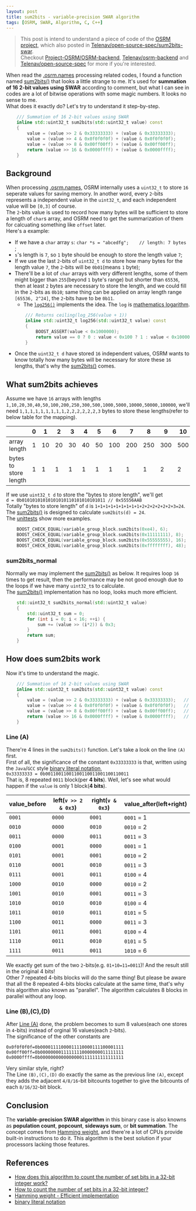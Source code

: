 ```yaml
---
layout: post
title: sum2bits - variable-precision SWAR algorithm
tags: [OSRM, SWAR, Algorithm, C, C++]
---
```

> This post is intend to understand a piece of code of the [OSRM project](http://project-osrm.org/), which also posted in [Telenav/open-source-spec/sum2bits-swar](https://github.com/Telenav/open-source-spec/blob/master/osrm/doc/sum2bits-swar.md).    
> Checkout [Project-OSRM/OSRM-backend](https://github.com/Project-OSRM/osrm-backend), [Telenav/osrm-backend](https://github.com/Telenav/osrm-backend) and [Telenav/open-source-spec](https://github.com/Telenav/open-source-spec) for more if you're interested.     

When read the [.osrm.names](https://github.com/Telenav/open-source-spec/blob/master/osrm/doc/osrm-toolchain-files/map.osrm.names.md) processing related codes, I found a function named [sum2bits()](https://github.com/Telenav/osrm-backend/blob/b24b8a085dc10bea279ffb352049330beae23791/include/util/indexed_data.hpp#L94) that looks a little strange to me. It's used for **summation of 16 2-bit values using SWAR** according to comment, but what I can see in codes are a lot of bitwise operations with some magic numbers. It looks no sense to me.     
What does it exactly do? Let's try to understand it step-by-step.          

```c++
    /// Summation of 16 2-bit values using SWAR
    inline std::uint32_t sum2bits(std::uint32_t value) const
    {
        value = (value >> 2 & 0x33333333) + (value & 0x33333333);
        value = (value >> 4 & 0x0f0f0f0f) + (value & 0x0f0f0f0f);
        value = (value >> 8 & 0x00ff00ff) + (value & 0x00ff00ff);
        return (value >> 16 & 0x0000ffff) + (value & 0x0000ffff);
    }
```

## Background 
When processing [.osrm.names](https://github.com/Telenav/open-source-spec/blob/master/osrm/doc/osrm-toolchain-files/map.osrm.names.md), OSRM internally uses a `uint32_t` to store `16` seperate values for saving memory. In another word, every `2`-bits represents a independent value in the `uint32_t`, and each independent value will be `[0,3]` of course.     
The `2`-bits value is used to record how many bytes will be sufficient to store a length of `char`s array, and OSRM need to get the summarization of them for calcuating something like `offset` later.    
Here's a example:      
- If we have a `char` array `s`: `char *s = "abcedfg";    // length: 7 bytes `;      
- `s`'s length is `7`, so `1` byte should be enough to store the length value `7`;    
- If we use the last `2`-bits of `uint32_t d` to store how many bytes for the length value `7`, the `2`-bits will be `0b01`(means `1` byte);      
- There'll be a lot of `char` arrays with very different lengths, some of them might bigger than `255`(beyond `1` byte's range) but shorter than `65536`, then at least `2` bytes are necessary to store the length, and we could fill in the `2`-bits as `0b10`; same thing can be applied on array length range `[65536, 2^24]`, the `2`-bits have to be `0b11`.     
  - The [`log256()`](https://github.com/Telenav/osrm-backend/blob/b24b8a085dc10bea279ffb352049330beae23791/include/util/indexed_data.hpp#L60) implements the idea. The `log` is [mathematics logarithm](https://en.wikipedia.org/wiki/Logarithm).          
  ```c++
      /// Returns ceiling(log_256(value + 1))
      inline std::uint32_t log256(std::uint32_t value) const
      {
          BOOST_ASSERT(value < 0x1000000);
          return value == 0 ? 0 : value < 0x100 ? 1 : value < 0x10000 ? 2 : 3;
      }
  ```
- Once the `uint32_t d` have stored `16` independent values, OSRM wants to know totally how many bytes will be necessary for store these `16` lengths, that's why the [sum2bits()](https://github.com/Telenav/osrm-backend/blob/b24b8a085dc10bea279ffb352049330beae23791/include/util/indexed_data.hpp#L94) comes.        

## What sum2bits achieves
Assume we have `16` arrays with lengths `1,10,20,30,40,50,100,200,250,300,500,1000,5000,10000,50000,100000`, we'll need `1,1,1,1,1,1,1,1,1,2,2,2,2,2,2,3` bytes to store these lengths(refer to below table for the mapping).       

|  | 0 | 1 | 2 | 3 | 4 | 5 | 6 | 7 | 8 | 9 | 10 | 11 | 12 | 13 | 14 | 15 |
| - | - | - | - | - | - | - | - | - | - | - | - | - | - | - | - | - |
| array length | 1 | 10 | 20 | 30 | 40 | 50 | 100 | 200 | 250 | 300 | 500 | 1000 | 5000 | 10000 | 50000 |100000|
| bytes to store length | 1 | 1 | 1 | 1 | 1 | 1 | 1 | 1 | 1 | 2 | 2 | 2 | 2 | 2 | 2 | 3 | 

If we use `uint32_t d` to store the "bytes to store length", we'll get     
`d = 0b01010101010101010110101010101011 // 0x55556AAB`       
Totally "bytes to store length" of `d` is `1+1+1+1+1+1+1+1+1+2+2+2+2+2+2+3=24`.      
The [sum2bits()](https://github.com/Telenav/osrm-backend/blob/b24b8a085dc10bea279ffb352049330beae23791/include/util/indexed_data.hpp#L94) is designed to calculate `sum2bits(d) = 24`.     
The [unittests](https://github.com/Telenav/osrm-backend/blob/b24b8a085dc10bea279ffb352049330beae23791/unit_tests/util/indexed_data.cpp#L22) show more examples.  

```c++
    BOOST_CHECK_EQUAL(variable_group_block.sum2bits(0xe4), 6);
    BOOST_CHECK_EQUAL(variable_group_block.sum2bits(0x11111111), 8);
    BOOST_CHECK_EQUAL(variable_group_block.sum2bits(0x55555555), 16);
    BOOST_CHECK_EQUAL(variable_group_block.sum2bits(0xffffffff), 48);
```

### sum2bits_normal
Normally we may implement the [sum2bits()](https://github.com/Telenav/osrm-backend/blob/b24b8a085dc10bea279ffb352049330beae23791/include/util/indexed_data.hpp#L94) as below. It requires loop `16` times to get result, then the performance may be not good enough due to the loops if we have many `uint32_t`s to calculate.    
The [sum2bits()](https://github.com/Telenav/osrm-backend/blob/b24b8a085dc10bea279ffb352049330beae23791/include/util/indexed_data.hpp#L94) implementation has no loop, looks much more efficient.           

```c++
    std::uint32_t sum2bits_normal(std::uint32_t value)
    {
        std::uint32_t sum = 0;
        for (int i = 0; i < 16; ++i) {
            sum += (value >> (i*2)) & 0x3;
        }
        return sum;
    }
```

## How does sum2bits work
Now it's time to understand the magic.     

```c++
    /// Summation of 16 2-bit values using SWAR
    inline std::uint32_t sum2bits(std::uint32_t value) const
    {
        value = (value >> 2 & 0x33333333) + (value & 0x33333333);   // (A)
        value = (value >> 4 & 0x0f0f0f0f) + (value & 0x0f0f0f0f);   // (B)
        value = (value >> 8 & 0x00ff00ff) + (value & 0x00ff00ff);   // (C)
        return (value >> 16 & 0x0000ffff) + (value & 0x0000ffff);   // (D)
    }
```

### Line (A)
There're 4 lines in the `sum2bits()` function. Let's take a look on the line `(A)` first.     
First of all, the significance of the constant `0x33333333` is that, written using the `Java`/`GCC` style [binary literal notation](https://gcc.gnu.org/onlinedocs/gcc/Binary-constants.html),     
`0x33333333 = 0b00110011001100110011001100110011`     
That is, 8 repeated `0011` block(per **4 bits**). Well, let's see what would happen if the `value` is only 1 block(**4 bits**). 

| value_before | left(`v >> 2 & 0x3`) | right(`v & 0x3`) | value_after(left+right) | 
| - | - | - | - |
|`0001`|`0000`|`0001`|`0001` = 1|
|`0010`|`0000`|`0010`|`0010` = 2|
|`0011`|`0000`|`0011`|`0011` = 3|
|`0100`|`0001`|`0000`|`0001` = 1|
|`0101`|`0001`|`0001`|`0010` = 2| 
|`0110`|`0001`|`0010`|`0011` = 3|
|`0111`|`0001`|`0011`|`0100` = 4|
|`1000`|`0010`|`0000`|`0010` = 2|
|`1001`|`0010`|`0001`|`0011` = 3|
|`1010`|`0010`|`0010`|`0100` = 4|
|`1011`|`0010`|`0011`|`0101` = 5|
|`1100`|`0011`|`0000`|`0011` = 3|
|`1101`|`0011`|`0001`|`0100` = 4|
|`1110`|`0011`|`0010`|`0101` = 5|
|`1111`|`0011`|`0011`|`1010` = 6|

We exactly get sum of the two `2`-bits(e.g. `01+10=11=0011`)! And the result still in the original 4 bits!      
Other 7 repeated 4-bits blocks will do the same thing! But please be aware that all the 8 repeated 4-bits blocks calculate at the same time, that's why this algorithm also known as "parallel". The algorithm calculates 8 blocks in parallel without any loop.          

### Line (B),(C),(D) 
After [Line (A)](#line-a) done, the problem becomes to sum 8 values(each one stores in `4`-bits) instead of orginal 16 values(each `2`-bits).     
The significance of the other constants are        
```
0x0f0f0f0f=0b00001111000011110000111100001111
0x00ff00ff=0b00000000111111110000000011111111
0x0000ffff=0b00000000000000001111111111111111
```      
Very similar style, right?  
The Line `(B),(C),(D)` do exactly the same as the previous line `(A)`, except they adds the adjacent `4/8/16`-bit bitcounts together to give the bitcounts of each `8/16/32`-bit block.     


## Conclusion
The **variable-precision SWAR algorithm** in this binary case is also knowns as **population count**, **popcount**, **sideways sum**, or **bit summation**. The concept comes from [Hamming weight](https://en.wikipedia.org/wiki/Hamming_weight), and there're a lot of CPUs provide built-in instructions to do it. This algorithm is the best solution if your processors lacking those features.    

## References
- [How does this algorithm to count the number of set bits in a 32-bit integer work?](https://stackoverflow.com/questions/22081738/how-does-this-algorithm-to-count-the-number-of-set-bits-in-a-32-bit-integer-work)
- [How to count the number of set bits in a 32-bit integer?](https://stackoverflow.com/questions/109023/how-to-count-the-number-of-set-bits-in-a-32-bit-integer)
- [Hamming weight - Efficient implementation](https://en.wikipedia.org/wiki/Hamming_weight#Efficient_implementation)
- [binary literal notation](https://gcc.gnu.org/onlinedocs/gcc/Binary-constants.html)

